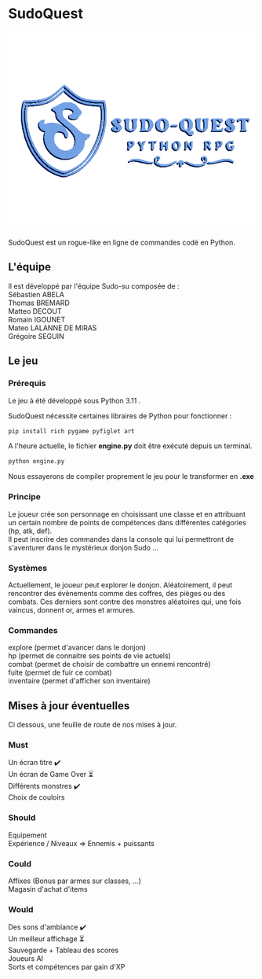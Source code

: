 # SudoQuest

![image info](./img/logo.png)

SudoQuest est un rogue-like en ligne de commandes codé en Python.

## L'équipe

Il est développé par l'équipe Sudo-su composée de :  
Sébastien ABELA  
Thomas BREMARD  
Matteo DECOUT  
Romain IGOUNET  
Mateo LALANNE DE MIRAS  
Grégoire SEGUIN  

## Le jeu

### Prérequis

Le jeu à été développé sous Python 3.11 .

SudoQuest nécessite certaines libraires de Python pour fonctionner :

```sh
pip install rich pygame pyfiglet art
```

A l'heure actuelle, le fichier **engine.py** doit être exécuté depuis un terminal.

```sh
python engine.py
```

Nous essayerons de compiler proprement le jeu pour le transformer en **.exe**

### Principe

Le joueur crée son personnage en choisissant une classe et en attribuant un certain nombre de points de compétences dans différentes catégories (hp, atk, def).  
Il peut inscrire des commandes dans la console qui lui permettront de s'aventurer dans le mystérieux donjon Sudo …

### Systèmes

Actuellement, le joueur peut explorer le donjon. Aléatoirement, il peut rencontrer des évènements comme des coffres, des pièges ou des combats. Ces derniers sont contre des monstres aléatoires qui, une fois vaincus, donnent or, armes et armures.

### Commandes

explore (permet d'avancer dans le donjon)  
hp (permet de connaitre ses points de vie actuels)  
combat (permet de choisir de combattre un ennemi rencontré)  
fuite (permet de fuir ce combat)  
inventaire (permet d'afficher son inventaire)  

## Mises à jour éventuelles

Ci dessous, une feuille de route de nos mises à jour.

### Must

Un écran titre ✔️  
Un écran de Game Over ⏳  
Différents monstres ✔️  
Choix de couloirs  

### Should

Equipement  
Expérience / Niveaux => Ennemis + puissants

### Could

Affixes (Bonus par armes sur classes, ...)  
Magasin d'achat d'items  

### Would

Des sons d'ambiance ✔️  
Un meilleur affichage ⏳  
Sauvegarde + Tableau des scores  
Joueurs AI  
Sorts et compétences par gain d'XP  
